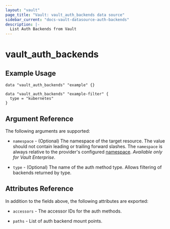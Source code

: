 ```yaml
---
layout: "vault"
page_title: "Vault: vault_auth_backends data source"
sidebar_current: "docs-vault-datasource-auth-backends"
description: |-
  List Auth Backends from Vault
---
```


# vault\_auth\_backends

## Example Usage

```hcl
data "vault_auth_backends" "example" {}
```

```hcl
data "vault_auth_backends" "example-filter" {
  type = "kubernetes"
}
```

## Argument Reference

The following arguments are supported:

* `namespace` - (Optional) The namespace of the target resource.
  The value should not contain leading or trailing forward slashes.
  The `namespace` is always relative to the provider's configured [namespace](/docs/providers/vault/index.html#namespace).
  *Available only for Vault Enterprise*.

* `type` - (Optional) The name of the auth method type. Allows filtering of backends returned by type.

## Attributes Reference

In addition to the fields above, the following attributes are exported:

* `accessors` - The accessor IDs for the auth methods.

* `paths` - List of auth backend mount points.
